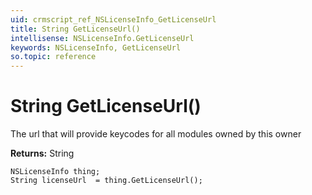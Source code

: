 ```yaml
---
uid: crmscript_ref_NSLicenseInfo_GetLicenseUrl
title: String GetLicenseUrl()
intellisense: NSLicenseInfo.GetLicenseUrl
keywords: NSLicenseInfo, GetLicenseUrl
so.topic: reference
---
```


# String GetLicenseUrl()

The url that will provide keycodes for all modules owned by this owner

**Returns:** String

```crmscript
NSLicenseInfo thing;
String licenseUrl  = thing.GetLicenseUrl();
```

